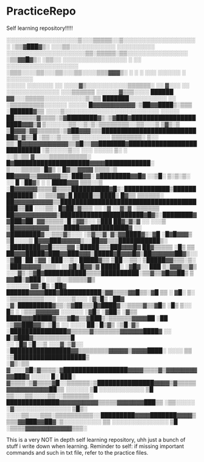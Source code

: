 # PracticeRepo
Self learning repository!!!!!

                                                                                                    
 ░░░░░░░░░░░░░░░░░░░▒░░░▒▒▒▒▒░░▒░░░░░░░░░░░░░░░░░░░░    ░▒▒▓███▓▒░   ░░░▒▒░░░░░░░░░░░░   ░░░░░░░░░░ 
 ░░░░░░░░░░░░░░░░░░░░░▒▒░▒▒▒▒▒░▒▒░░░░░░░░░░░░░░░░  ░▒▒▓▓█▓▒░      ░▒▒░░   ░░░░░░░░░░░░░░░░░ ░   ░░  
 ░░░░░░░░░░░░░░░░░░░   ░▒▒▒░░░░▒▒░░░▒▒░░░▒▒░░░░▒▒▒▓▓▓▒░ ░  ░ ░ ░░░  ░░░░░░  ░ ░░░░░░░               
 ░░░░░      ░░░░░░░ ░░     ░░░░▓▒░░░░░░░░░░░▒▒▒▒▒▒░ ░░ ▓░░░      ░░  ░░░░░░░░░░░░░░       ░░░▒▒▒▒▒▒ 
 ░░░░░░▓▒▒▒░░░░     ██████     ▓▓░░░▒▒▒▒▒░░░░░░░░░░░▒░▒▒     ███████░░░░░░░░░░ ░░  ░▒▒▒▒▒▒▒▒▒░░░░░░ 
 ░░░░░ █▓▓▓▓▓▓▓▓▓▓▓░▒██▓▓████▒░▒▒▒                       ░██████▓▒▒  ░░░░▒░░░░░░░░░░░░░░░░░░░░░░░░░ 
 ░░░░░ ██▒▒▒▒▒▒▓▒▒▒▒░▒▓████████▓▒░▒▓███▓█████████████████████▓▓▓▒▓  ▒░░░░░░▒▒░░▒░▒░▒▒▒▒▒▒▒▒░░▒▒░░░▒ 
 ▒▓▒░▒ ▒█▓▓▓▒▓▓▒▒▒▒▒▒░▒▓██▓▓▓▒▒▒███████████████████████████▓▒▓▒▒█ ░▒▒░░▒░░░▒▒░░░░░░░░     ▒▒▒▒▒▒▒▒░ 
 ▒░░ ▒▒░█▓▓▓▓▓▓▓▓▓▓▓▓▒▒▓█▒▒▓▓███████▓███████████████████████████  ░▒░░░░░▒░░   ░░░  ░░░░░ ▒░     ░  
 ░░▒░▒▒ ▓░░░░▒▒▒▒▒▒▒▒▒▒░ █▓████████████████████▓▓▓▓████████████░ ▒░░░▒▒▒▒▒░█▓▒       ░     █▓▒▒▓▓▓▓ 
 ▒▒▒▒░▒ ██▓▓▓▓▒▒▓▓▓▓▓▓▒▒░███▓▓░       ▓████████▓▓█▓        ░░▒█░ ▒░▒░▒░ ░░ █ ░██▓▒     ░ ░  ████▓▓▓ 
 ▒▒▒░░▒ ░█▓▓▓▓▓▓▒▒▒▒▓▒▒▒▒██████████▓█▒░████████████▒█████████████▒ ░░▒▒▒▓▓▒█    █████▒▒████▒   █▓▒▒ 
 ▒▒▒▒▒▒░ ██▓▓▓▓▓▓▓▓▓▓▒▒███████████████████████████████████████▒▒██ ░░░▒▒░  █▓██▒▓▒▒▒  ░░ ░▓   ░░▓▒▓ 
 ░▒▒▒▒▒▒ ██▓▓▓▓▓▓▓▓▓▓▓▒██████████████████████▓█▓▒░████████▓▓███▓██░▓▓▒▒▒▒▒░█   ▒▓▓▒░░  ▒███ ██▓▒▓▒▓ 
 ░░ ░░░▒ ▒█▓▓▓▓▓▓▓▓▓▒▒▒▒████▓▓▓██████████▓  ░░   ▓████████▓░░▒▒▒▓▒░░░ ░▒▓▒▒▓░▓▒▓▓████▓▒░▓█ ░█▓█▓▓▓▒ 
 ▒█░░░░▒  █▓▓▓███▓▓▓▓▓▒░░██▓▓▒▒▒███████████▒░ ░████████▓▓█▒▒▒▒▓▓  ▒█████▒▒▒███▓▓▓█▓        ██▓▒▒▒▒▒ 
 ░█▒   ▒▒ ██▓▓▓█████▓███▓▓███▓▓▓▒█████▓█▓▓▓█▓▒██▓▓▓▓▓▓██▓▒░░░▓██░██     ▒▓▓   ░███░░▒░     █████▓▒▒ 
 ▒██░░▒▒░ ▒█████▓▓▒▒▒░▒░ ░███▓▓▓▓▓▒▒▒▒░              ░░▓█▒█▓▓▒▓    █████░            ░▓█▓░░     ███ 
 ▒░▓▓▓▒▒▓▒      ░░░▓▒░▒▓█▓███████████▒▒▒▒██████████░▒▒▓▒▒▓█▓▓██▒ ▒      ▓▓██▒▓███░ ░░░▒░░▒▒▒▒▒▓▒    
      ░░░░░░ ▓▓▒█▒ ░██▓   ██████▓▓▓▓███▓███████████▒▓▓▒▒▒▒▓▓█▒▒░▓█ ▒▒ ░      ▓█░   ▒░ ░▒▒▒▒▒▒▒▒▒░░░ 
 ░░░░▒░░░ ░▓▒█▒ ░██▓  ░▓░█████████▓▒▒░▒▓██▒▒▒█▓████▓░░▒▒▒▒▓▒▒▓█▒  ░█▒ ▒░░        █▒    ░ ░▒▒▒▓▓▓▓▓▓ 
 ░░░░░░ ░▓█▒ ░▓██▒  ░▓▒▒ ████▓▓▓█████▓▒▒▒▓█▓▒▒▓███▒░▒▒▒▒▒▒▓▓▓▓██    ░██ ░▒▓▓███▓▓▒░▒█▒           ░░ 
 ░░░░  ██░ █▒▓▒  ░▒█░▓▒ ░███████████████▓▒▒▒▒▒▓▒▒▒▒▒▒▒▓▓▓▓▓▓████▓  ░░  █▒▓███▓▒▒▒▒▒▒▒▒▒▒█           
 ░░ ░█▓ ▒█░░▒ ░░░▓░▒▓░░ ░████████████████▓▓▒▒▒▒▒▒▒▒▓▓▓▓▓▒▓▓▓▓████░ ░░░░ ▒▒  ░▒███████████████████▒  
  ░▓▒░▒▒  ▓░░░░▓█▒▓▒▒▒▒░▓█████████████████▓▓▓▓▒▒▒▒▓▒▓▓▓▓▓▓▓▓▓▓███▓ ░░░░░  █░                    ███░
 ▓▒▒▒▒░▒▓▒▒▒▒▓█░░▒▒▒▒▒▒░▒███████████████▓▓▓▓▒▓▒▒▒▒▒▓▓▓▓▓▓▓▓▓▓▓██▒▒ ░░░░░░  ▒█  ░░░░░░░░░░░░  ▒█     
 ▒▒░░░▒▒░░░░▒▒░░▒▒▒▒▒▒▒░ ██████████████▓▓▓▓▓▓▓▓▓▓▒▒▒▒▒▓▓▓▓▓▓▓███▒▒ ░▒▒░░░░░ ░▓░░░░░░░░░░░░░░░  ▒█▒░ 
 ░░░░▒▒░░░▒▒▒░▒▒▒▒▒▒▒▒▒▒░░█████████▓▓▓▓███████▓▓▓▓▒▒▒▒▓▓███▓▓██▓░▒░░░░░░░░░░ ▒▒ ░░░░░░░░░░░░░░░  ▒█ 
                           ░▒▒▒▒▓▓▓▓▓▓▓▓▓▓▓▓▒▒▒░                                                    

This is a very NOT in depth self learning repository, uhh just a bunch of stuff i write down when learning.
Reminder to self: if missing important commands and such in txt file, refer to the practice files.
